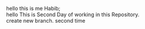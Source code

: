 hello this is me Habib; <br>
hello This is Second Day of working in this Repository.<br>
create new branch. second time
